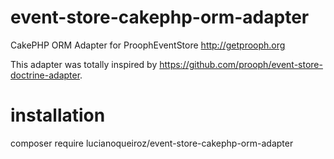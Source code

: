 # event-store-cakephp-orm-adapter
CakePHP ORM Adapter for ProophEventStore http://getprooph.org

This adapter was totally inspired by https://github.com/prooph/event-store-doctrine-adapter.

# installation
composer require lucianoqueiroz/event-store-cakephp-orm-adapter
